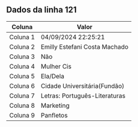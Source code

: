 ## Dados da linha 121

| Coluna | Valor |
|--------|-------|
| Coluna 1 | 04/09/2024 22:25:21 |
| Coluna 2 | Emilly Estefani Costa Machado |
| Coluna 3 | Não |
| Coluna 4 | Mulher Cis |
| Coluna 5 | Ela/Dela |
| Coluna 6 | Cidade Universitária(Fundão) |
| Coluna 7 | Letras: Português-Literaturas |
| Coluna 8 | Marketing |
| Coluna 9 | Panfletos |

